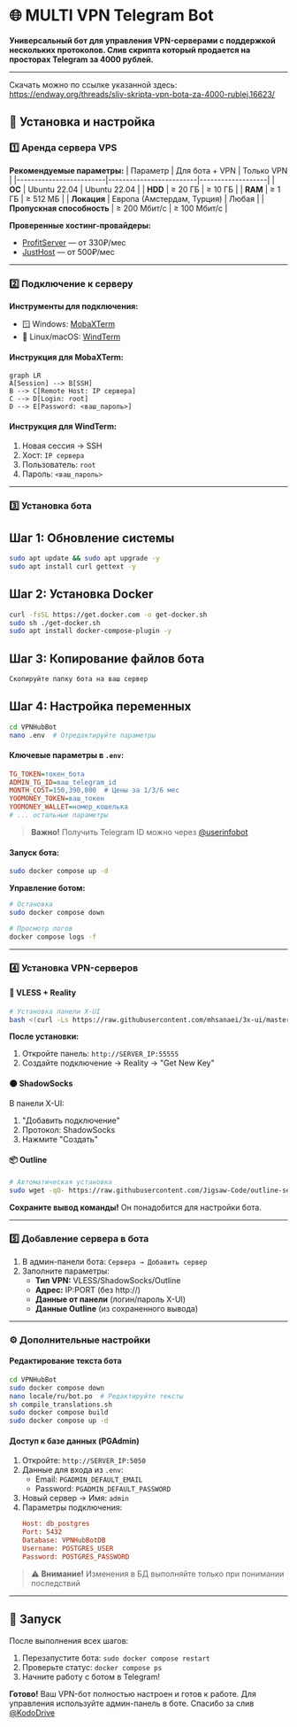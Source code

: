 # 🌐 MULTI VPN Telegram Bot
**Универсальный бот для управления VPN-серверами с поддержкой нескольких протоколов. Слив скрипта который продается на просторах Telegram за 4000 рублей.**

---

Скачать можно по ссылке указанной здесь: https://endway.org/threads/sliv-skripta-vpn-bota-za-4000-rublej.16623/

## 🔧 Установка и настройка
### 1️⃣ Аренда сервера VPS
**Рекомендуемые параметры:**
| Параметр                | Для бота + VPN          | Только VPN         |
|-------------------------|-------------------------|-------------------|
| **ОС**                  | Ubuntu 22.04            | Ubuntu 22.04      |
| **HDD**                 | ≥ 20 ГБ                 | ≥ 10 ГБ           |
| **RAM**                 | ≥ 1 ГБ                  | ≥ 512 МБ          |
| **Локация**             | Европа (Амстердам, Турция) | Любая             |
| **Пропускная способность** | ≥ 200 Мбит/с           | ≥ 100 Мбит/с      |

**Проверенные хостинг-провайдеры:**
- [ProfitServer](https://ps.profitserver.pro/) — от 330₽/мес
- [JustHost](https://justhost.ru/) — от 500₽/мес

---

### 2️⃣ Подключение к серверу
**Инструменты для подключения:**
- 🪟 Windows: [MobaXTerm](https://mobaxterm.mobatek.net/download.html)
- 🐧 Linux/macOS: [WindTerm](https://github.com/kingToolbox/WindTerm/releases)

#### Инструкция для MobaXTerm:
```mermaid
graph LR
A[Session] --> B[SSH]
B --> C[Remote Host: IP сервера]
C --> D[Login: root]
D --> E[Password: <ваш_пароль>]
```

#### Инструкция для WindTerm:
1. Новая сессия → SSH
2. Хост: `IP сервера`
3. Пользователь: `root`
4. Пароль: `<ваш_пароль>`

---

### 3️⃣ Установка бота

## Шаг 1: Обновление системы
```bash
sudo apt update && sudo apt upgrade -y
sudo apt install curl gettext -y
```
## Шаг 2: Установка Docker
```bash
curl -fsSL https://get.docker.com -o get-docker.sh
sudo sh ./get-docker.sh
sudo apt install docker-compose-plugin -y
```
## Шаг 3: Копирование файлов бота
```bash
Скопируйте папку бота на ваш сервер
```
## Шаг 4: Настройка переменных
```bash
cd VPNHubBot
nano .env  # Отредактируйте параметры
```

#### Ключевые параметры в `.env`:
```ini
TG_TOKEN=токен_бота
ADMIN_TG_ID=ваш_telegram_id
MONTH_COST=150,390,800  # Цены за 1/3/6 мес
YOOMONEY_TOKEN=ваш_токен
YOOMONEY_WALLET=номер_кошелька
# ... остальные параметры
```

> **Важно!** Получить Telegram ID можно через [@userinfobot](https://t.me/userinfobot)

#### Запуск бота:
```bash
sudo docker compose up -d
```

**Управление ботом:**
```bash
# Остановка
sudo docker compose down

# Просмотр логов
docker compose logs -f
```

---

### 4️⃣ Установка VPN-серверов
#### 🔐 VLESS + Reality
```bash
# Установка панели X-UI
bash <(curl -Ls https://raw.githubusercontent.com/mhsanaei/3x-ui/master/install.sh)
```
**После установки:**
1. Откройте панель: `http://SERVER_IP:55555`
2. Создайте подключение → Reality → "Get New Key"

#### 🌑 ShadowSocks
В панели X-UI:
1. "Добавить подключение"
2. Протокол: ShadowSocks
3. Нажмите "Создать"

#### 📦 Outline
```bash
# Автоматическая установка
sudo wget -qO- https://raw.githubusercontent.com/Jigsaw-Code/outline-server/master/install_server.sh | bash
```
**Сохраните вывод команды!** Он понадобится для настройки бота.

---

### 5️⃣ Добавление сервера в бота
1. В админ-панели бота: `Сервера → Добавить сервер`
2. Заполните параметры:
   - **Тип VPN:** VLESS/ShadowSocks/Outline
   - **Адрес:** IP:PORT (без http://)
   - **Данные от панели** (логин/пароль X-UI)
   - **Данные Outline** (из сохраненного вывода)

---

### ⚙️ Дополнительные настройки
#### Редактирование текста бота
```bash
cd VPNHubBot
sudo docker compose down
nano locale/ru/bot.po  # Редактируйте тексты
sh compile_translations.sh
sudo docker compose build
sudo docker compose up -d
```

#### Доступ к базе данных (PGAdmin)
1. Откройте: `http://SERVER_IP:5050`
2. Данные для входа из `.env`:
   - Email: `PGADMIN_DEFAULT_EMAIL`
   - Password: `PGADMIN_DEFAULT_PASSWORD`
3. Новый сервер → Имя: `admin`
4. Параметры подключения:
   ```ini
   Host: db_postgres
   Port: 5432
   Database: VPNHubBotDB
   Username: POSTGRES_USER
   Password: POSTGRES_PASSWORD
   ```

> ⚠️ **Внимание!** Изменения в БД выполняйте только при понимании последствий

---

## 🚀 Запуск
После выполнения всех шагов:
1. Перезапустите бота: `sudo docker compose restart`
2. Проверьте статус: `docker compose ps`
3. Начните работу с ботом в Telegram!

**Готово!** Ваш VPN-бот полностью настроен и готов к работе. Для управления используйте админ-панель в боте.
Спасибо за слив [@KodoDrive](https://t.me/KodoDrive_bio)
```

